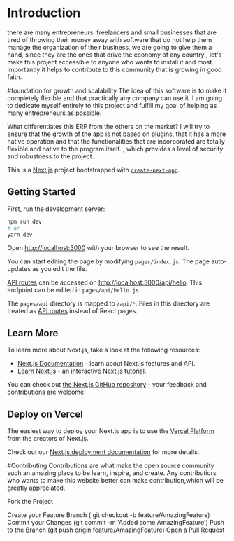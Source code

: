 # Introduction

there are many entrepreneurs, freelancers and small businesses that are tired of throwing their money away with software that do not help them manage the organization of their business, we are going to give them a hand, since they are the ones that drive the economy of any country , let's make this project accessible to anyone who wants to install it and most importantly it helps to contribute to this community that is growing in good faith.

#foundation for growth and scalability
The idea of ​​this software is to make it completely flexible and that practically any company can use it. I am going to dedicate myself entirely to this project and fulfill my goal of helping as many entrepreneurs as possible.

What differentiates this ERP from the others on the market? I will try to ensure that the growth of the app is not based on plugins, that it has a more native operation and that the functionalities that are incorporated are totally flexible and native to the program itself. , which provides a level of security and robustness to the project.

This is a [Next.js](https://nextjs.org/) project bootstrapped with [`create-next-app`](https://github.com/vercel/next.js/tree/canary/packages/create-next-app).

## Getting Started

First, run the development server:

```bash
npm run dev
# or
yarn dev
```

Open [http://localhost:3000](http://localhost:3000) with your browser to see the result.

You can start editing the page by modifying `pages/index.js`. The page auto-updates as you edit the file.

[API routes](https://nextjs.org/docs/api-routes/introduction) can be accessed on [http://localhost:3000/api/hello](http://localhost:3000/api/hello). This endpoint can be edited in `pages/api/hello.js`.

The `pages/api` directory is mapped to `/api/*`. Files in this directory are treated as [API routes](https://nextjs.org/docs/api-routes/introduction) instead of React pages.

## Learn More

To learn more about Next.js, take a look at the following resources:

- [Next.js Documentation](https://nextjs.org/docs) - learn about Next.js features and API.
- [Learn Next.js](https://nextjs.org/learn) - an interactive Next.js tutorial.

You can check out [the Next.js GitHub repository](https://github.com/vercel/next.js/) - your feedback and contributions are welcome!

## Deploy on Vercel

The easiest way to deploy your Next.js app is to use the [Vercel Platform](https://vercel.com/new?utm_medium=default-template&filter=next.js&utm_source=create-next-app&utm_campaign=create-next-app-readme) from the creators of Next.js.

Check out our [Next.js deployment documentation](https://nextjs.org/docs/deployment) for more details.

#Contributing
Contributions are what make the open source community such an amazing place to be learn, inspire, and create. Any contributiors who wants to make this website better can make contribution,which will be greatly appreciated.

Fork the Project

Create your Feature Branch ( git checkout -b feature/AmazingFeature)
Commit your Changes (git commit -m 'Added some AmazingFeature')
Push to the Branch (git push origin feature/AmazingFeature)
Open a Pull Request
